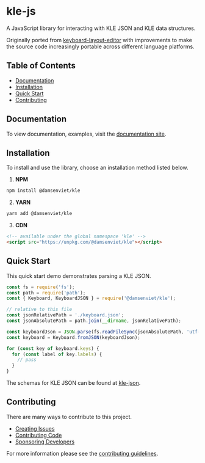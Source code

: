 # kle-js

A JavaScript library for interacting with KLE JSON and KLE data structures.

Originally ported from [keyboard-layout-editor](https://github.com/ijprest/keyboard-layout-editor/)
with improvements to make the source code increasingly portable across
different language platforms.

## Table of Contents

- [Documentation](#documentation)
- [Installation](#installation)
- [Quick Start](#quick-start)
- [Contributing](#contributing)

## Documentation

To view documentation, examples, visit the [documentation site](https://damsenviet.github.io/kle-js/).

## Installation

To install and use the library, choose an installation method listed below.

1. **NPM**

```sh
npm install @damsenviet/kle
```

2. **YARN**

```sh
yarn add @damsenviet/kle
```

3. **CDN**

```html
<!-- available under the global namespace 'kle' -->
<script src="https://unpkg.com/@damsenviet/kle"></script>
```

## Quick Start

This quick start demo demonstrates parsing a KLE JSON.

```js
const fs = require('fs');
const path = require('path');
const { Keyboard, KeyboardJSON } = require('@damsenviet/kle');

// relative to this file
const jsonRelativePath = './keyboard.json';
const jsonAbsolutePath = path.join(__dirname, jsonRelativePath);

const keyboardJson = JSON.parse(fs.readFileSync(jsonAbsolutePath, 'utf-8')) as KeyboardJSON;
const keyboard = Keyboard.fromJSON(keyboardJson);

for (const key of keyboard.keys) {
  for (const label of key.labels) {
    // pass
  }
}
```

The schemas for KLE JSON can be found at [kle-json](https://github.com/DamSenViet/kle-json).

## Contributing

There are many ways to contribute to this project.

- [Creating Issues](./CONTRIBUTING.md#creating-issues)
- [Contributing Code](./CONTRIBUTING.md#contributing-code)
- [Sponsoring Developers](./CONTRIBUTING.md#sponsoring-developers)

For more information please see the [contributing guidelines](./CONTRIBUTING.md).
